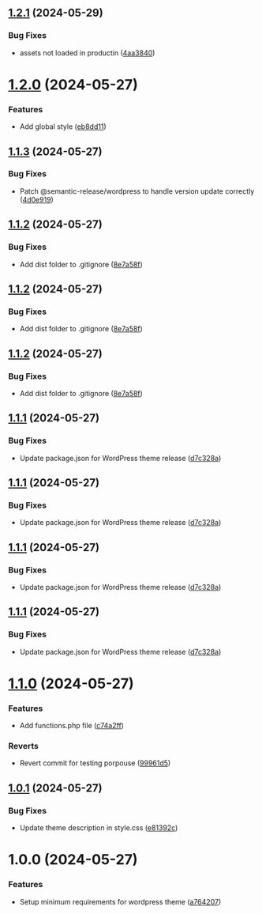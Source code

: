 ## [1.2.1](https://github.com/EliaGuarnieri/wordpress-theme/compare/v1.2.0...v1.2.1) (2024-05-29)


### Bug Fixes

* assets not loaded in productin ([4aa3840](https://github.com/EliaGuarnieri/wordpress-theme/commit/4aa3840f04000d3111718d65ba67bef4f871b47b))

# [1.2.0](https://github.com/EliaGuarnieri/wordpress-theme/compare/v1.1.3...v1.2.0) (2024-05-27)


### Features

* Add global style ([eb8dd11](https://github.com/EliaGuarnieri/wordpress-theme/commit/eb8dd115e189e0038d0a26456c124d647c3c60db))

## [1.1.3](https://github.com/EliaGuarnieri/wordpress-theme/compare/v1.1.2...v1.1.3) (2024-05-27)


### Bug Fixes

* Patch @semantic-release/wordpress to handle version update correctly ([4d0e919](https://github.com/EliaGuarnieri/wordpress-theme/commit/4d0e91942ae70409010ba42fc4ee34d175ad7fe9))

## [1.1.2](https://github.com/EliaGuarnieri/wordpress-theme/compare/v1.1.1...v1.1.2) (2024-05-27)


### Bug Fixes

* Add dist folder to .gitignore ([8e7a58f](https://github.com/EliaGuarnieri/wordpress-theme/commit/8e7a58f3906547a862ab4a01ff26b5539dd65d23))

## [1.1.2](https://github.com/EliaGuarnieri/wordpress-theme/compare/v1.1.1...v1.1.2) (2024-05-27)


### Bug Fixes

* Add dist folder to .gitignore ([8e7a58f](https://github.com/EliaGuarnieri/wordpress-theme/commit/8e7a58f3906547a862ab4a01ff26b5539dd65d23))

## [1.1.2](https://github.com/EliaGuarnieri/wordpress-theme/compare/v1.1.1...v1.1.2) (2024-05-27)


### Bug Fixes

* Add dist folder to .gitignore ([8e7a58f](https://github.com/EliaGuarnieri/wordpress-theme/commit/8e7a58f3906547a862ab4a01ff26b5539dd65d23))

## [1.1.1](https://github.com/EliaGuarnieri/wordpress-theme/compare/v1.1.0...v1.1.1) (2024-05-27)


### Bug Fixes

* Update package.json for WordPress theme release ([d7c328a](https://github.com/EliaGuarnieri/wordpress-theme/commit/d7c328a5c92c6bf3119c4c1d2c66a37659cdcf02))

## [1.1.1](https://github.com/EliaGuarnieri/wordpress-theme/compare/v1.1.0...v1.1.1) (2024-05-27)


### Bug Fixes

* Update package.json for WordPress theme release ([d7c328a](https://github.com/EliaGuarnieri/wordpress-theme/commit/d7c328a5c92c6bf3119c4c1d2c66a37659cdcf02))

## [1.1.1](https://github.com/EliaGuarnieri/wordpress-theme/compare/v1.1.0...v1.1.1) (2024-05-27)


### Bug Fixes

* Update package.json for WordPress theme release ([d7c328a](https://github.com/EliaGuarnieri/wordpress-theme/commit/d7c328a5c92c6bf3119c4c1d2c66a37659cdcf02))

## [1.1.1](https://github.com/EliaGuarnieri/wordpress-theme/compare/v1.1.0...v1.1.1) (2024-05-27)


### Bug Fixes

* Update package.json for WordPress theme release ([d7c328a](https://github.com/EliaGuarnieri/wordpress-theme/commit/d7c328a5c92c6bf3119c4c1d2c66a37659cdcf02))

# [1.1.0](https://github.com/EliaGuarnieri/wordpress-theme/compare/v1.0.1...v1.1.0) (2024-05-27)


### Features

* Add functions.php file ([c74a2ff](https://github.com/EliaGuarnieri/wordpress-theme/commit/c74a2ffd5aadb3d9e291cc6e4af0461a767a95f5))


### Reverts

* Revert commit for testing porpouse ([99961d5](https://github.com/EliaGuarnieri/wordpress-theme/commit/99961d5d290656f83d27efbb31eeea6df7ed3ecb))

## [1.0.1](https://github.com/EliaGuarnieri/wordpress-theme/compare/v1.0.0...v1.0.1) (2024-05-27)


### Bug Fixes

* Update theme description in style.css ([e81392c](https://github.com/EliaGuarnieri/wordpress-theme/commit/e81392c396bb1f9c2771dc2e58be7449b20e3363))

# 1.0.0 (2024-05-27)


### Features

* Setup minimum requirements for wordpress theme ([a764207](https://github.com/EliaGuarnieri/wordpress-theme/commit/a7642076e5c7a62290cd13bbfef4f2a8a4f1be3a))
